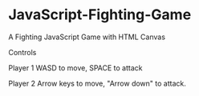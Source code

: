 # JavaScript-Fighting-Game
A Fighting JavaScript Game with HTML Canvas

Controls

Player 1
WASD to move, SPACE to attack

Player 2
Arrow keys to move, "Arrow down" to attack.
